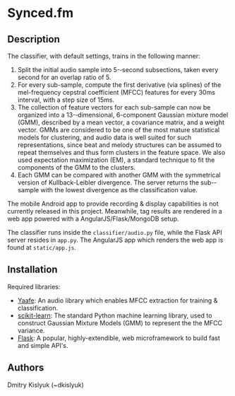 Synced.fm
====================

Description
---------------------

The classifier, with default settings, trains in the following manner:

1.  Split the initial audio sample into 5-­‐second subsections, taken every second for an overlap ratio of 5.
2.  For every sub-sample, compute the first derivative (via splines) of the mel-frequency cepstral coefficient (MFCC) features for every 30ms interval, with a step size of 15ms.
3.  The collection of feature vectors for each sub-sample can now be organized into a 13-­‐dimensional, 6-component Gaussian mixture model (GMM), described by a mean vector, a covariance matrix, and a weight vector. GMMs are considered to be one of the most mature statistical models for clustering, and audio data is well suited for such representations, since beat and melody structures can be assumed to repeat themselves and thus form clusters in the feature space. We also used expectation maximization (EM), a standard technique to fit the components of the GMM to the clusters.
4.  Each GMM can be compared with another GMM with the symmetrical version of Kullback-Leibler divergence. The server returns the sub-­‐sample with the lowest divergence as the classification value.


The mobile Android app to provide recording & display capabilities is not currently released in this project. Meanwhile, tag results are rendered in a web app powered with a AngularJS/Flask/MongoDB setup.

The classifier runs inside the `classifier/audio.py` file, while the Flask API server resides in `app.py`. The AngularJS app which renders the web app is found at `static/app.js`.


Installation
---------------------

Required libraries:

+ [Yaafe](http://yaafe.sourceforge.net/): An audio library which enables MFCC extraction for training & classification.
+ [scikit-learn](http://scikit-learn.org/): The standard Python machine learning library, used to construct Gaussian Mixture Models (GMM) to represent the the MFCC variance.
+ [Flask](http://flask.pocoo.org/): A popular, highly-extendible, web microframework to build fast and simple API's. 


Authors
---------------------
Dmitry Kislyuk (~dkislyuk)
